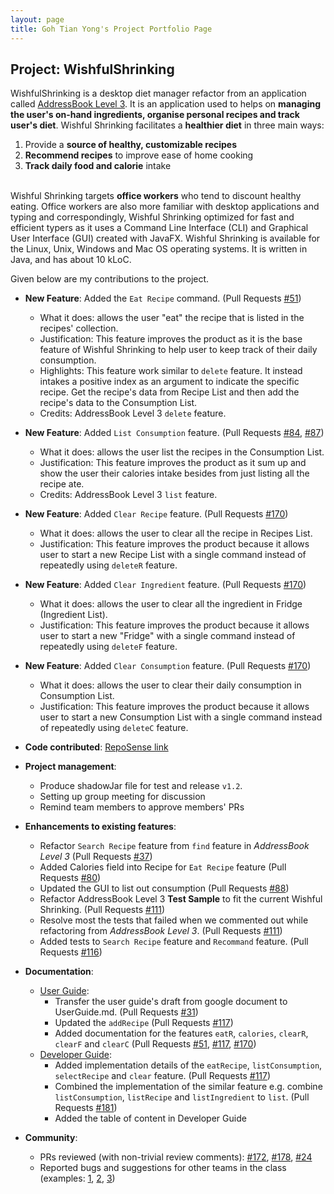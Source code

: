 ```yaml
---
layout: page
title: Goh Tian Yong's Project Portfolio Page
---
```


## Project: WishfulShrinking

WishfulShrinking is a desktop diet manager refactor from an application called [AddressBook Level 3](https://github.com/nus-cs2103-AY2021S1/tp).
 It is an application used to helps on **managing the user's on-hand ingredients, organise personal recipes and track user's diet**.
 Wishful Shrinking facilitates a **healthier diet** in three main ways: 

1. Provide a **source of healthy, customizable recipes** 
1. **Recommend recipes** to improve ease of home cooking 
1. **Track daily food and calorie** intake<br><br>

Wishful Shrinking targets **office workers** who tend to discount healthy eating. Office workers are also more
 familiar with desktop applications and typing and correspondingly, Wishful Shrinking optimized for fast and efficient
 typers as it uses a Command Line Interface (CLI) and Graphical User Interface (GUI) created with JavaFX.
 Wishful Shrinking is available for the Linux, Unix, Windows and Mac OS operating systems.
 It is written in Java, and has about 10 kLoC. 
 

Given below are my contributions to the project.

* **New Feature**: Added the `Eat Recipe` command. (Pull Requests [\#51](https://github.com/AY2021S1-CS2103T-W10-2/tp/pull/51))
  * What it does: allows the user "eat" the recipe that is listed in the recipes' collection.
  * Justification: This feature improves the product as it is the base feature of Wishful Shrinking to help user to keep track of their daily consumption.
  * Highlights: This feature work similar to `delete` feature.
   It instead intakes a positive index as an argument to indicate the specific recipe.
   Get the recipe's data from Recipe List and then add the recipe's data to the Consumption List.
  * Credits: AddressBook Level 3 `delete` feature.

* **New Feature**: Added `List Consumption` feature. (Pull Requests [\#84](https://github.com/AY2021S1-CS2103T-W10-2/tp/pull/84), [\#87](https://github.com/AY2021S1-CS2103T-W10-2/tp/pull/87))
  * What it does: allows the user list the recipes in the Consumption List.
  * Justification: This feature improves the product as it sum up and show the user their calories intake besides from just listing all the recipe ate. 
  * Credits: AddressBook Level 3 `list` feature. 

* **New Feature**: Added `Clear Recipe` feature. (Pull Requests [\#170](https://github.com/AY2021S1-CS2103T-W10-2/tp/pull/170))
  * What it does: allows the user to clear all the recipe in Recipes List.
  * Justification: This feature improves the product because it allows user to start a new Recipe List with a single command instead of repeatedly using `deleteR` feature.
  
* **New Feature**: Added `Clear Ingredient` feature. (Pull Requests [\#170](https://github.com/AY2021S1-CS2103T-W10-2/tp/pull/170))
  * What it does: allows the user to clear all the ingredient in Fridge (Ingredient List).
  * Justification: This feature improves the product because it allows user to start a new "Fridge" with a single command instead of repeatedly using `deleteF` feature.

* **New Feature**: Added `Clear Consumption` feature. (Pull Requests [\#170](https://github.com/AY2021S1-CS2103T-W10-2/tp/pull/170))
  * What it does: allows the user to clear their daily consumption in Consumption List.
  * Justification: This feature improves the product because it allows user to start a new Consumption List with a single command instead of repeatedly using `deleteC` feature.

* **Code contributed**: [RepoSense link](https://nus-cs2103-ay2021s1.github.io/tp-dashboard/#breakdown=true&search=tianyong-goh&sort=groupTitle&sortWithin=title&since=2020-08-14&timeframe=commit&mergegroup=&groupSelect=groupByRepos&checkedFileTypes=docs~functional-code~test-code~other)

* **Project management**:
  * Produce shadowJar file for test and release `v1.2`.
  * Setting up group meeting for discussion
  * Remind team members to approve members' PRs
  
* **Enhancements to existing features**:
  * Refactor `Search Recipe` feature from `find` feature in *AddressBook Level 3* (Pull Requests [\#37](https://github.com/AY2021S1-CS2103T-W10-2/tp/pull/37))
  * Added Calories field into Recipe for `Eat Recipe` feature (Pull Requests [\#80](https://github.com/AY2021S1-CS2103T-W10-2/tp/pull/80))
  * Updated the GUI to list out consumption (Pull Requests [\#88](https://github.com/AY2021S1-CS2103T-W10-2/tp/pull/88))
  * Refactor AddressBook Level 3 **Test Sample** to fit the current Wishful Shrinking. (Pull Requests [\#111](https://github.com/AY2021S1-CS2103T-W10-2/tp/pull/111))
  * Resolve most the tests that failed when we commented out while refactoring from *AddressBook Level 3*. (Pull Requests [\#111](https://github.com/AY2021S1-CS2103T-W10-2/tp/pull/111))
  * Added tests to `Search Recipe` feature and `Recommand` feature. (Pull Requests [\#116](https://github.com/AY2021S1-CS2103T-W10-2/tp/pull/116))

* **Documentation**:
  * [User Guide](https://ay2021s1-cs2103t-w10-2.github.io/tp/UserGuide.html):
    * Transfer the user guide's draft from google document to UserGuide.md. (Pull Requests [\#31](https://github.com/AY2021S1-CS2103T-W10-2/tp/pull/31))
    * Updated the `addRecipe` (Pull Requests [\#117](https://github.com/AY2021S1-CS2103T-W10-2/tp/pull/117))
    * Added documentation for the features `eatR`, `calories`, `clearR`, `clearF` and `clearC`  (Pull Requests [\#51](https://github.com/AY2021S1-CS2103T-W10-2/tp/pull/51), [\#117](https://github.com/AY2021S1-CS2103T-W10-2/tp/pull/117), [\#170](https://github.com/AY2021S1-CS2103T-W10-2/tp/pull/170))
  * [Developer Guide](https://ay2021s1-cs2103t-w10-2.github.io/tp/DeveloperGuide.html):
    * Added implementation details of the `eatRecipe`, `listConsumption`,  `selectRecipe` and `clear` feature. (Pull Requests [\#117](https://github.com/AY2021S1-CS2103T-W10-2/tp/pull/117))
    * Combined the implementation of the similar feature e.g. combine `listConsumption`, `listRecipe` and `listIngredient` to `list`. (Pull Requests [\#181](https://github.com/AY2021S1-CS2103T-W10-2/tp/pull/181))
    * Added the table of content in Developer Guide

* **Community**:
  * PRs reviewed (with non-trivial review comments): [\#172](https://github.com/AY2021S1-CS2103T-W10-2/tp/pull/172), [\#178](https://github.com/AY2021S1-CS2103T-W10-2/tp/pull/178), [\#24](https://github.com/AY2021S1-CS2103T-W10-2/tp/pull/24)
  * Reported bugs and suggestions for other teams in the class (examples: [1](https://github.com/TianYong-Goh/ped/issues/3), [2](https://github.com/TianYong-Goh/ped/issues/5), [3](https://github.com/TianYong-Goh/ped/issues/7))
